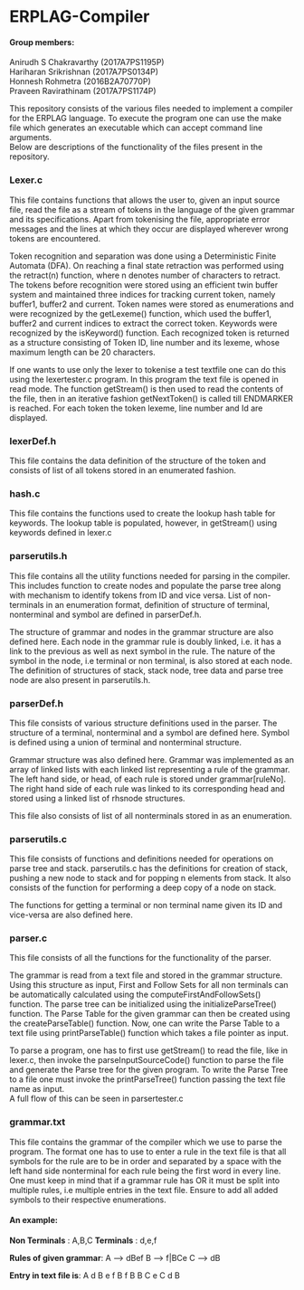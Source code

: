 # ERPLAG-Compiler
#### Group members:
Anirudh S Chakravarthy	(2017A7PS1195P) <br/>
Hariharan Srikrishnan	(2017A7PS0134P) <br/>
Honnesh Rohmetra		(2016B2A70770P) <br/>
Praveen Ravirathinam	(2017A7PS1174P) <br/>

This repository consists of the various files needed to implement a compiler for the ERPLAG language. To execute the program one can use the make file which generates an executable which can accept command line arguments.<br/>
Below are descriptions of the functionality of the files present in the repository.

### Lexer.c
This file contains functions that allows the user to, given an input source file, read the file as a stream of tokens in the language of the given grammar and its specifications. Apart from tokenising the file, appropriate error messages and the lines at which they occur are displayed wherever wrong tokens are encountered. 

Token recognition and separation was done using a Deterministic Finite Automata (DFA). On reaching a final state retraction was performed using the retract(n) function, where n denotes number of characters to retract. The tokens before recognition were stored using an efficient twin buffer system and maintained three indices for tracking current token, namely buffer1, buffer2 and current. Token names were stored as enumerations and were recognized by the getLexeme() function, which used the buffer1, buffer2 and current indices to extract the correct token. Keywords were recognized by the isKeyword() function. Each recognized token is returned as a structure consisting of Token ID, line number and its lexeme, whose maximum length can be 20 characters.

If one wants to use only the lexer to tokenise a test textfile one can do this using the lexertester.c program. In this program the text file is opened in read mode. The function getStream() is then used to read the contents of the file, then in an iterative fashion getNextToken() is called till ENDMARKER is reached. For each token the token lexeme, line number and Id are displayed.

### lexerDef.h
This file contains the data definition of the structure of the token and consists of list of all tokens stored in an enumerated fashion. 

### hash.c
This file contains the functions used to create the lookup hash table for keywords. The lookup table is populated, however, in getStream() using keywords defined in lexer.c

### parserutils.h
This file contains all the utility functions needed for parsing in the compiler. This includes function to create nodes and populate the parse tree along with mechanism to identify tokens from ID and vice versa. List of non-terminals in an enumeration format, definition of structure of terminal, nonterminal and symbol are defined in parserDef.h.

The structure of grammar and nodes in the grammar structure are also defined here. Each node in the grammar rule is doubly linked, i.e. it has a link to the previous as well as next symbol in the rule. The nature of the symbol in the node, i.e terminal or non terminal, is also stored at each node. The definition of structures of stack, stack node, tree data and parse tree node are also present in parserutils.h.

### parserDef.h
This file consists of various structure definitions used in the parser. The structure of a terminal, nonterminal and a symbol are defined here. Symbol is defined using a union of terminal and nonterminal structure.

Grammar structure was also defined here. Grammar was implemented as an array of linked lists with each linked list representing a rule of the grammar. The left hand side, or head, of each rule is stored under grammar[ruleNo]. The right hand side of each rule was linked to its corresponding head and stored using a linked list of rhsnode structures. 

This file also consists of list of all nonterminals stored in as an enumeration.

### parserutils.c
This file consists of functions and definitions needed for operations on parse tree and stack. parserutils.c has the definitions for creation of stack, pushing a new node to stack and for popping n elements from stack. It also consists of the function for performing a deep copy of a node on stack.

The functions for getting a terminal or non terminal name given its ID and vice-versa are also defined here.

### parser.c
This file consists of all the functions for the functionality of the parser.

The grammar is read from a text file and stored in the grammar structure. Using this structure as input, First and Follow Sets for all non terminals can be automatically calculated using the computeFirstAndFollowSets() function. The parse tree can be initialized using the initializeParseTree() function. The Parse Table for the given grammar can then be created using the createParseTable() function. Now, one can write the Parse Table to a text file using printParseTable() function which takes a file pointer as input.

To parse a program, one has to first use getStream() to read the file, like in lexer.c, then invoke the parseInputSourceCode() function to parse the file and generate the Parse tree for the given program. To write the Parse Tree to a file one must invoke the printParseTree() function passing the text file name as input. <br/>
A full flow of this can be seen in parsertester.c

### grammar.txt
This file contains the grammar of the compiler which we use to parse the program. The format one has to use to enter a rule in the text file is that all symbols for the rule are to be in order and separated by a space with the left hand side nonterminal for each rule being the first word in every line. One must keep in mind that if a grammar rule has OR it must be split into multiple rules, i.e multiple entries in the text file. Ensure to add all added symbols to their respective enumerations.

#### An example:

**Non Terminals** :	A,B,C
**Terminals** :		d,e,f

**Rules of given grammar**:	A --> dBef
							B --> f|BCe
							C --> dB

**Entry in text file is**: 
	A d B e f
	B f
	B B C e
	C d B
